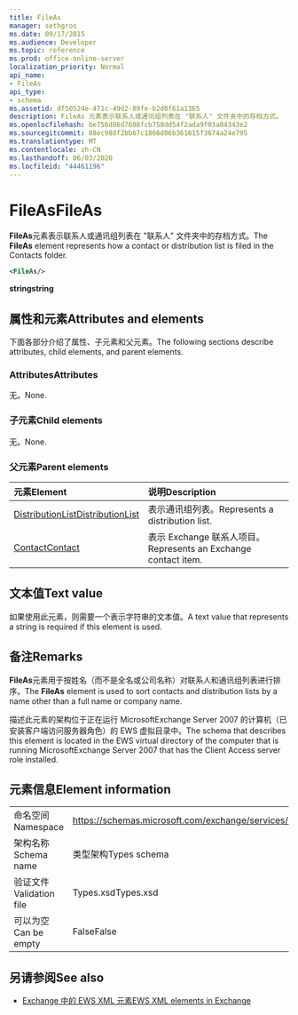 ```yaml
---
title: FileAs
manager: sethgros
ms.date: 09/17/2015
ms.audience: Developer
ms.topic: reference
ms.prod: office-online-server
localization_priority: Normal
api_name:
- FileAs
api_type:
- schema
ms.assetid: df50524e-471c-49d2-89fe-b2d0f61a1365
description: FileAs 元素表示联系人或通讯组列表在 "联系人" 文件夹中的存档方式。
ms.openlocfilehash: be756d86d7608fcb758dd54f2ada9f03a04343e2
ms.sourcegitcommit: 88ec988f2bb67c1866d06b361615f3674a24e795
ms.translationtype: MT
ms.contentlocale: zh-CN
ms.lasthandoff: 06/03/2020
ms.locfileid: "44461196"
---
```

# <a name="fileas"></a><span data-ttu-id="c8c3d-103">FileAs</span><span class="sxs-lookup"><span data-stu-id="c8c3d-103">FileAs</span></span>

<span data-ttu-id="c8c3d-104">**FileAs**元素表示联系人或通讯组列表在 "联系人" 文件夹中的存档方式。</span><span class="sxs-lookup"><span data-stu-id="c8c3d-104">The **FileAs** element represents how a contact or distribution list is filed in the Contacts folder.</span></span> 
  
```xml
<FileAs/>
```

 <span data-ttu-id="c8c3d-105">**string**</span><span class="sxs-lookup"><span data-stu-id="c8c3d-105">**string**</span></span>
## <a name="attributes-and-elements"></a><span data-ttu-id="c8c3d-106">属性和元素</span><span class="sxs-lookup"><span data-stu-id="c8c3d-106">Attributes and elements</span></span>

<span data-ttu-id="c8c3d-107">下面各部分介绍了属性、子元素和父元素。</span><span class="sxs-lookup"><span data-stu-id="c8c3d-107">The following sections describe attributes, child elements, and parent elements.</span></span>
  
### <a name="attributes"></a><span data-ttu-id="c8c3d-108">Attributes</span><span class="sxs-lookup"><span data-stu-id="c8c3d-108">Attributes</span></span>

<span data-ttu-id="c8c3d-109">无。</span><span class="sxs-lookup"><span data-stu-id="c8c3d-109">None.</span></span>
  
### <a name="child-elements"></a><span data-ttu-id="c8c3d-110">子元素</span><span class="sxs-lookup"><span data-stu-id="c8c3d-110">Child elements</span></span>

<span data-ttu-id="c8c3d-111">无。</span><span class="sxs-lookup"><span data-stu-id="c8c3d-111">None.</span></span>
  
### <a name="parent-elements"></a><span data-ttu-id="c8c3d-112">父元素</span><span class="sxs-lookup"><span data-stu-id="c8c3d-112">Parent elements</span></span>

|<span data-ttu-id="c8c3d-113">**元素**</span><span class="sxs-lookup"><span data-stu-id="c8c3d-113">**Element**</span></span>|<span data-ttu-id="c8c3d-114">**说明**</span><span class="sxs-lookup"><span data-stu-id="c8c3d-114">**Description**</span></span>|
|:-----|:-----|
|[<span data-ttu-id="c8c3d-115">DistributionList</span><span class="sxs-lookup"><span data-stu-id="c8c3d-115">DistributionList</span></span>](distributionlist.md) <br/> |<span data-ttu-id="c8c3d-116">表示通讯组列表。</span><span class="sxs-lookup"><span data-stu-id="c8c3d-116">Represents a distribution list.</span></span>  <br/> |
|[<span data-ttu-id="c8c3d-117">Contact</span><span class="sxs-lookup"><span data-stu-id="c8c3d-117">Contact</span></span>](contact.md) <br/> |<span data-ttu-id="c8c3d-118">表示 Exchange 联系人项目。</span><span class="sxs-lookup"><span data-stu-id="c8c3d-118">Represents an Exchange contact item.</span></span>  <br/> |
   
## <a name="text-value"></a><span data-ttu-id="c8c3d-119">文本值</span><span class="sxs-lookup"><span data-stu-id="c8c3d-119">Text value</span></span>

<span data-ttu-id="c8c3d-120">如果使用此元素，则需要一个表示字符串的文本值。</span><span class="sxs-lookup"><span data-stu-id="c8c3d-120">A text value that represents a string is required if this element is used.</span></span>
  
## <a name="remarks"></a><span data-ttu-id="c8c3d-121">备注</span><span class="sxs-lookup"><span data-stu-id="c8c3d-121">Remarks</span></span>

<span data-ttu-id="c8c3d-122">**FileAs**元素用于按姓名（而不是全名或公司名称）对联系人和通讯组列表进行排序。</span><span class="sxs-lookup"><span data-stu-id="c8c3d-122">The **FileAs** element is used to sort contacts and distribution lists by a name other than a full name or company name.</span></span> 
  
<span data-ttu-id="c8c3d-123">描述此元素的架构位于正在运行 MicrosoftExchange Server 2007 的计算机（已安装客户端访问服务器角色）的 EWS 虚拟目录中。</span><span class="sxs-lookup"><span data-stu-id="c8c3d-123">The schema that describes this element is located in the EWS virtual directory of the computer that is running MicrosoftExchange Server 2007 that has the Client Access server role installed.</span></span>
  
## <a name="element-information"></a><span data-ttu-id="c8c3d-124">元素信息</span><span class="sxs-lookup"><span data-stu-id="c8c3d-124">Element information</span></span>

|||
|:-----|:-----|
|<span data-ttu-id="c8c3d-125">命名空间</span><span class="sxs-lookup"><span data-stu-id="c8c3d-125">Namespace</span></span>  <br/> |https://schemas.microsoft.com/exchange/services/2006/types  <br/> |
|<span data-ttu-id="c8c3d-126">架构名称</span><span class="sxs-lookup"><span data-stu-id="c8c3d-126">Schema name</span></span>  <br/> |<span data-ttu-id="c8c3d-127">类型架构</span><span class="sxs-lookup"><span data-stu-id="c8c3d-127">Types schema</span></span>  <br/> |
|<span data-ttu-id="c8c3d-128">验证文件</span><span class="sxs-lookup"><span data-stu-id="c8c3d-128">Validation file</span></span>  <br/> |<span data-ttu-id="c8c3d-129">Types.xsd</span><span class="sxs-lookup"><span data-stu-id="c8c3d-129">Types.xsd</span></span>  <br/> |
|<span data-ttu-id="c8c3d-130">可以为空</span><span class="sxs-lookup"><span data-stu-id="c8c3d-130">Can be empty</span></span>  <br/> |<span data-ttu-id="c8c3d-131">False</span><span class="sxs-lookup"><span data-stu-id="c8c3d-131">False</span></span>  <br/> |
   
## <a name="see-also"></a><span data-ttu-id="c8c3d-132">另请参阅</span><span class="sxs-lookup"><span data-stu-id="c8c3d-132">See also</span></span>



- [<span data-ttu-id="c8c3d-133">Exchange 中的 EWS XML 元素</span><span class="sxs-lookup"><span data-stu-id="c8c3d-133">EWS XML elements in Exchange</span></span>](ews-xml-elements-in-exchange.md)

